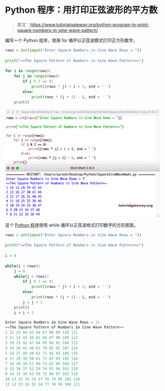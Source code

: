 # Python 程序：用打印正弦波形的平方数

> 原文：<https://www.tutorialgateway.org/python-program-to-print-square-numbers-in-sine-wave-pattern/>

编写一个 Python 程序，使用 for 循环以正弦波模式打印正方形数字。

```py
rows = int(input("Enter Square Numbers in Sine Wave Rows = "))

print("==The Square Pattern of Numbers in Sine Wave Pattern==")

for i in range(rows):
    for j in range(rows):
        if j % 2 == 0:
            print((rows * j) + i + 1, end = ' ')
        else:
            print(rows * (j + 1) - i, end = ' ')
    print()
```

![Python Program to Print Square Numbers in Sine Wave Pattern](img/02bc191bd8857296040dd2ca39b710da.png)

这个 [Python 程序](https://www.tutorialgateway.org/python-programming-examples/)使用 while 循环以正弦波格式打印数字的方形图案。

```py
rows = int(input("Enter Square Numbers in Sine Wave Rows = "))

print("==The Square Pattern of Numbers in Sine Wave Pattern==")

i = 0

while(i < rows):
    j = 0
    while(j < rows):
        if j % 2 == 0:
            print((rows * j) + i + 1, end = ' ')
        else:
            print(rows * (j + 1) - i, end = ' ')
        j = j + 1
    print()
    i = i + 1
```

```py
Enter Square Numbers in Sine Wave Rows = 11
==The Square Pattern of Numbers in Sine Wave Pattern==
1 22 23 44 45 66 67 88 89 110 111 
2 21 24 43 46 65 68 87 90 109 112 
3 20 25 42 47 64 69 86 91 108 113 
4 19 26 41 48 63 70 85 92 107 114 
5 18 27 40 49 62 71 84 93 106 115 
6 17 28 39 50 61 72 83 94 105 116 
7 16 29 38 51 60 73 82 95 104 117 
8 15 30 37 52 59 74 81 96 103 118 
9 14 31 36 53 58 75 80 97 102 119 
10 13 32 35 54 57 76 79 98 101 120 
11 12 33 34 55 56 77 78 99 100 121 
```